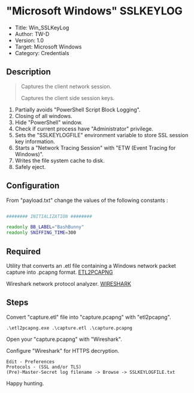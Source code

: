 # "Microsoft Windows" SSLKEYLOG

- Title:         Win_SSLKeyLog
- Author:        TW-D
- Version:       1.0
- Target:        Microsoft Windows
- Category:      Credentials      

## Description

>
> Captures the client network session.
> 
> Captures the client side session keys.
>

1) Partially avoids "PowerShell Script Block Logging".
2) Closing of all windows.
3) Hide "PowerShell" window.
4) Check if current process have "Administrator" privilege.
5) Sets the "SSLKEYLOGFILE" environment variable to store SSL session key information. 
6) Starts a "Network Tracing Session" with "ETW (Event Tracing for Windows)".
7) Writes the file system cache to disk.
8) Safely eject.

## Configuration

From "payload.txt" change the values of the following constants :
```bash

######## INITIALIZATION ########

readonly BB_LABEL="BashBunny"
readonly SNIFFING_TIME=300


```

## Required

Utility that converts an .etl file containing a Windows network packet capture into .pcapng format.
[ETL2PCAPNG](https://github.com/microsoft/etl2pcapng)

Wireshark network protocol analyzer.
[WIRESHARK](https://www.wireshark.org/)

## Steps

Convert "capture.etl" file into "capture.pcapng" with "etl2pcapng".
```
.\etl2pcapng.exe .\capture.etl .\capture.pcapng
```

Open your "capture.pcapng" with "Wireshark".

Configure "Wireshark" for HTTPS decryption.
```
Edit - Preferences
Protocols - (SSL and/or TLS)
(Pre)-Master-Secret log filename -> Browse -> SSLKEYLOGFILE.txt
```

Happy hunting.
